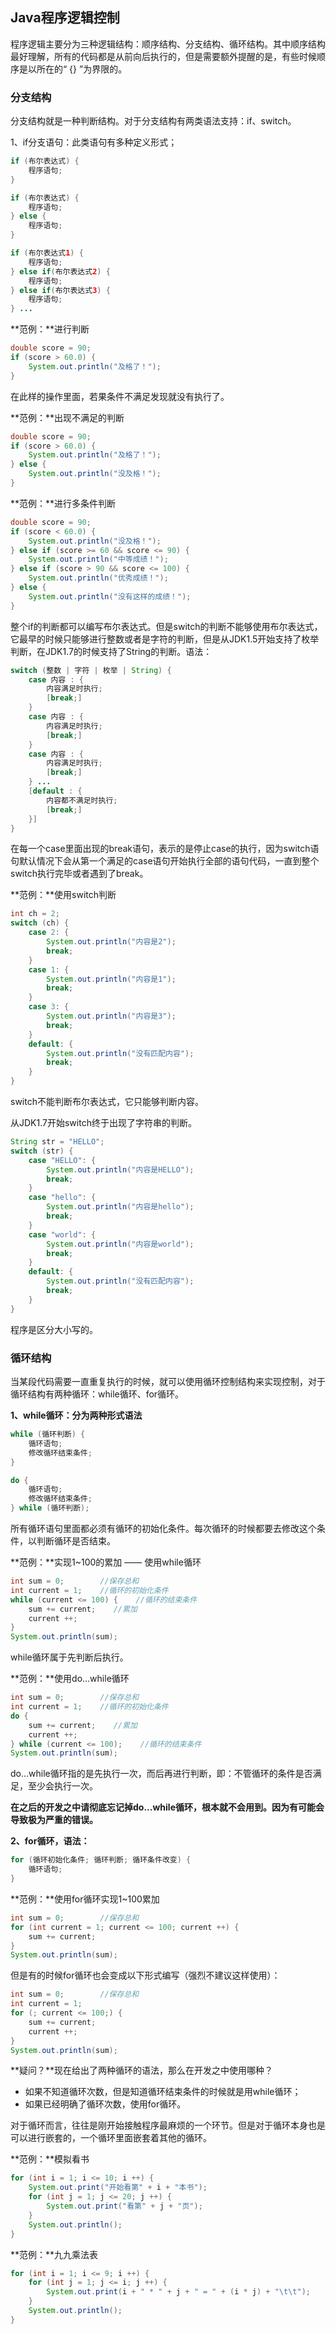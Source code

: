 ## Java程序逻辑控制

程序逻辑主要分为三种逻辑结构：顺序结构、分支结构、循环结构。其中顺序结构最好理解，所有的代码都是从前向后执行的，但是需要额外提醒的是，有些时候顺序是以所在的“ {} ”为界限的。

### 分支结构

分支结构就是一种判断结构。对于分支结构有两类语法支持：if、switch。

1、if分支语句：此类语句有多种定义形式；

```java
if (布尔表达式) {
    程序语句;
}
```

```java
if (布尔表达式) {
    程序语句;
} else {
    程序语句;
}
```

```java
if (布尔表达式1) {
    程序语句;
} else if(布尔表达式2) {
    程序语句;
} else if(布尔表达式3) {
    程序语句;
} ...
```

**范例：**进行判断

```java
double score = 90;
if (score > 60.0) {
    System.out.println("及格了！");
}
```

在此样的操作里面，若果条件不满足发现就没有执行了。

**范例：**出现不满足的判断

```java
double score = 90;
if (score > 60.0) {
    System.out.println("及格了！");
} else {
    System.out.println("没及格！");
}
```

**范例：**进行多条件判断

```java
double score = 90;
if (score < 60.0) {
    System.out.println("没及格！");
} else if (score >= 60 && score <= 90) {
    System.out.println("中等成绩！");
} else if (score > 90 && score <= 100) {
    System.out.println("优秀成绩！");
} else {
    System.out.println("没有这样的成绩！");
}
```

整个if的判断都可以编写布尔表达式。但是switch的判断不能够使用布尔表达式，它最早的时候只能够进行整数或者是字符的判断，但是从JDK1.5开始支持了枚举判断，在JDK1.7的时候支持了String的判断。语法：

```java
switch (整数 | 字符 | 枚举 | String) {
    case 内容 : {
        内容满足时执行;
        [break;]
    }
    case 内容 : {
        内容满足时执行;
        [break;]
    }
    case 内容 : {
        内容满足时执行;
        [break;]
    } ...
    [default : {
        内容都不满足时执行;
        [break;]
    }]
}
```

在每一个case里面出现的break语句，表示的是停止case的执行，因为switch语句默认情况下会从第一个满足的case语句开始执行全部的语句代码，一直到整个switch执行完毕或者遇到了break。

**范例：**使用switch判断

```java
int ch = 2;
switch (ch) {
    case 2: {
        System.out.println("内容是2");
        break;
    }
    case 1: {
        System.out.println("内容是1");
        break;
    }
    case 3: {
        System.out.println("内容是3");
        break;
    }
    default: {
        System.out.println("没有匹配内容");
        break;
    }
}
```

switch不能判断布尔表达式，它只能够判断内容。

从JDK1.7开始switch终于出现了字符串的判断。

```java
String str = "HELLO";
switch (str) {
    case "HELLO": {
        System.out.println("内容是HELLO");
        break;
    }
    case "hello": {
        System.out.println("内容是hello");
        break;
    }
    case "world": {
        System.out.println("内容是world");
        break;
    }
    default: {
        System.out.println("没有匹配内容");
        break;
    }
}
```

程序是区分大小写的。

### 循环结构

当某段代码需要一直重复执行的时候，就可以使用循环控制结构来实现控制，对于循环结构有两种循环：while循环、for循环。

**1、while循环：分为两种形式语法**

```java
while (循环判断) {
    循环语句;
    修改循环结束条件;
}
```

```java
do {
    循环语句;
    修改循环结束条件;
} while (循环判断);
```

所有循环语句里面都必须有循环的初始化条件。每次循环的时候都要去修改这个条件，以判断循环是否结束。

**范例：**实现1~100的累加 —— 使用while循环

```java
int sum = 0;        //保存总和
int current = 1;    //循环的初始化条件
while (current <= 100) {    //循环的结束条件
    sum += current;    //累加
    current ++;
}
System.out.println(sum);
```

while循环属于先判断后执行。

**范例：**使用do...while循环

```java
int sum = 0;        //保存总和
int current = 1;    //循环的初始化条件
do {    
    sum += current;    //累加
    current ++;
} while (current <= 100);    //循环的结束条件
System.out.println(sum);
```

do...while循环指的是先执行一次，而后再进行判断，即：不管循环的条件是否满足，至少会执行一次。

**在之后的开发之中请彻底忘记掉do...while循环，根本就不会用到。因为有可能会导致极为严重的错误。**

**2、for循环，语法：**

```java
for (循环初始化条件; 循环判断; 循环条件改变) {
    循环语句;
}
```

**范例：**使用for循环实现1~100累加

```java
int sum = 0;        //保存总和
for (int current = 1; current <= 100; current ++) {
    sum += current;
}
System.out.println(sum);
```

但是有的时候for循环也会变成以下形式编写（强烈不建议这样使用）：

```java
int sum = 0;        //保存总和
int current = 1;
for (; current <= 100;) {
    sum += current;
    current ++;
}
System.out.println(sum);
```

**疑问？**现在给出了两种循环的语法，那么在开发之中使用哪种？

* 如果不知道循环次数，但是知道循环结束条件的时候就是用while循环；
* 如果已经明确了循环次数，使用for循环。

对于循环而言，往往是刚开始接触程序最麻烦的一个环节。但是对于循环本身也是可以进行嵌套的，一个循环里面嵌套着其他的循环。

**范例：**模拟看书

```java
for (int i = 1; i <= 10; i ++) {
    System.out.print("开始看第" + i + "本书");
    for (int j = 1; j <= 20; j ++) {
        System.out.print("看第" + j + "页");
    }
    System.out.println();
}
```

**范例：**九九乘法表

```java
for (int i = 1; i <= 9; i ++) {
    for (int j = 1; j <= i; j ++) {
        System.out.print(i + " * " + j + " = " + (i * j) + "\t\t");
    }
    System.out.println();
}
```



